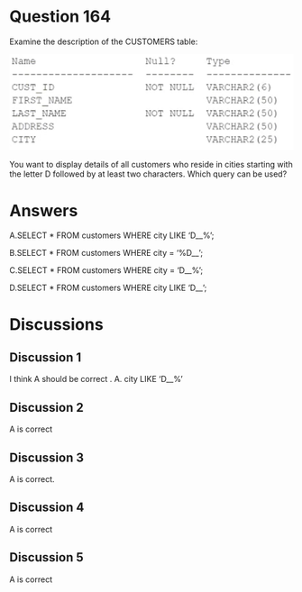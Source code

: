 # Question 164
Examine the description of the CUSTOMERS table:

![](../images/image75.png)
		
You want to display details of all customers who reside in cities starting with the letter D followed by at least two characters.
Which query can be used?

# Answers
A.SELECT * FROM customers WHERE city LIKE ‘D__%’;

B.SELECT * FROM customers WHERE city = ‘%D__’;

C.SELECT * FROM customers WHERE city = ‘D__%’;

D.SELECT * FROM customers WHERE city LIKE ‘D__’;

# Discussions
## Discussion 1
I think A should be correct .
A. city LIKE ‘D__%’

## Discussion 2
A is correct

## Discussion 3
A is correct.

## Discussion 4
A is correct

## Discussion 5
A is correct

